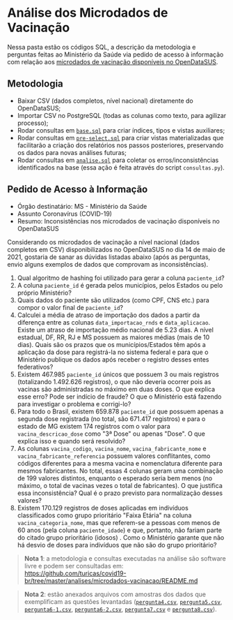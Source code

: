 # Análise dos Microdados de Vacinação

Nessa pasta estão os códigos SQL, a descrição da metodologia e perguntas feitas
ao Ministério da Saúde via pedido de acesso à informação com relação aos
[microdados de vacinação disponíveis no
OpenDataSUS](https://opendatasus.saude.gov.br/dataset/covid-19-vacinacao).


## Metodologia

- Baixar CSV (dados completos, nível nacional) diretamente do OpenDataSUS;
- Importar CSV no PostgreSQL (todas as colunas como texto, para agilizar
  processo);
- Rodar consultas em [`base.sql`](base.sql) para criar índices, tipos e vistas
  auxiliares;
- Rodar consultas em [`pre-select.sql`](pre-select.sql) para criar vistas
  materializadas que facilitarão a criação dos relatórios nos passos
  posteriores, preservando os dados para novas análises futuras;
- Rodar consultas em [`analise.sql`](analise.sql) para coletar os
  erros/inconsistências identificados na base (essa ação é feita através do
  script `consultas.py`).


## Pedido de Acesso à Informação

- Órgão destinatário: MS - Ministério da Saúde
- Assunto Coronavírus (COVID-19)
- Resumo: Inconsistências nos microdados de vacinação disponíveis no OpenDataSUS

Considerando os microdados de vacinação a nível nacional (dados completos em
CSV) disponibilizados no OpenDataSUS no dia 14 de maio de 2021, gostaria de
sanar as dúvidas listadas abaixo (após as perguntas, envio alguns exemplos de
dados que comprovam as inconsistências).

1. Qual algoritmo de hashing foi utilizado para gerar a coluna `paciente_id`?
2. A coluna `paciente_id` é gerada pelos municípios, pelos Estados ou pelo
   próprio Ministério?
3. Quais dados do paciente são utilizados (como CPF, CNS etc.) para compor o
   valor final de `paciente_id`?
4. Calculei a média de atraso de importação dos dados a partir da diferença
   entre as colunas `data_importacao_rnds` e `data_aplicacao`. Existe um atraso
   de importação médio nacional de 5.23 dias. A nível estadual, DF, RR, RJ e MS
   possuem as maiores médias (mais de 10 dias). Quais são os prazos que os
   municípios/Estados têm após a aplicação da dose para registrá-la no sistema
   federal e para que o Ministério publique os dados após receber o registro
   desses entes federativos?
5. Existem 467.985 `paciente_id` únicos que possuem 3 ou mais registros
   (totalizando 1.492.626 registros), o que não deveria ocorrer pois as vacinas
   são administradas no máximo em duas doses. O que explica esse erro? Pode ser
   indício de fraude? O que o Ministério está fazendo para investigar o
   problema e corrigi-lo?
6. Para todo o Brasil, existem 659.878 `paciente_id` que possuem apenas a
   segunda dose registrada (no total, são 671.417 registros) e para o estado de
   MG existem 174 registros com o valor para `vacina_descricao_dose` como
   "3ª Dose" ou apenas "Dose". O que explica isso e quando será resolvido?
7. As colunas `vacina_codigo`, `vacina_nome`, `vacina_fabricante_nome` e
   `vacina_fabricante_referencia` possuem valores conflitantes, como códigos
   diferentes para a mesma vacina e nomenclatura diferente para mesmos
   fabricantes. No total, essas 4 colunas geram uma combinação de 199 valores
   distintos, enquanto o esperado seria bem menos (no máximo, o total de
   vacinas vezes o total de fabricantes). O que justifica essa inconsistência?
   Qual é o prazo previsto para normalização desses valores?
8. Existem 170.129 registros de doses aplicadas em indivíduos classificados
   como grupo prioritário "Faixa Etária" na coluna `vacina_categoria_nome`, mas
   que referem-se a pessoas com menos de 60 anos (pela coluna `paciente_idade`)
   e que, portanto, não fariam parte do citado grupo prioritário (idosos) .
   Como o Ministério garante que não há desvio de doses para indivíduos que não
   são do grupo prioritário?

> **Nota 1**: a metodologia e consultas executadas na análise são software livre e
> podem ser consultadas em:
> https://github.com/turicas/covid19-br/tree/master/analises/microdados-vacinacao/README.md

> **Nota 2**: estão anexados arquivos com amostras dos dados que exemplificam
> as questões levantadas ([`pergunta4.csv`](pergunta4.csv),
> [`pergunta5.csv`](pergunta5.csv),
> [`pergunta6-1.csv`](pergunta6-1.csv), [`pergunta6-2.csv`](pergunta6-2.csv),
> [`pergunta7.csv`](pergunta7.csv) e [`pergunta8.csv`](pergunta8.csv)).
